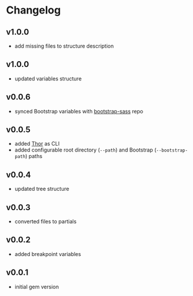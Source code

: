 # Changelog
## v1.0.0
+ add missing files to structure description

## v1.0.0
+ updated variables structure

## v0.0.6
+ synced Bootstrap variables with [bootstrap-sass](https://github.com/twbs/bootstrap-sass/blob/master/assets/stylesheets/bootstrap/_variables.scss) repo

## v0.0.5
+ added [Thor](https://github.com/erikhuda/thor) as CLI
+ added configurable root directory (`--path`) and Bootstrap (`--bootstrap-path`) paths

## v0.0.4
+ updated tree structure

## v0.0.3
+ converted files to partials

## v0.0.2
+ added breakpoint variables

## v0.0.1
+ initial gem version
